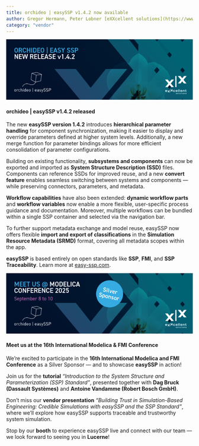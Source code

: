 ```yaml
---
title: orchideo | easySSP v1.4.2 now available
author: Gregor Hermann, Peter Lobner [eXXcellent solutions](https://www.exxcellent.de/)
category: "vendor"
---
```


![](easySSP1_4_2.png)

#### orchideo | easySSP v1.4.2 released

The new **easySSP version 1.4.2** introduces **hierarchical parameter handling** for component synchronization, making it easier to display and override parameters defined at higher system levels. Additionally, a new merge function for parameter bindings allows for more efficient consolidation of parameter configurations.

Building on existing functionality, **subsystems and components** can now be exported and imported as **System Structure Description (SSD)** files. Components can reference SSDs for improved reuse, and a new **convert feature** enables seamless switching between systems and components — while preserving connectors, parameters, and metadata.

**Workflow capabilities** have also been extended: **dynamic workflow parts** and **workflow variables** now enable a more flexible, user-specific process guidance and documentation. Moreover, multiple workflows can be bundled within a single SSP container and selected via the navigation bar.

To further support metadata exchange and model reuse, easySSP now offers flexible **import and export of classifications** in the **Simulation Resource Metadata (SRMD)** format, covering all metadata scopes within the app.


**easySSP** is based entirely on open standards like **SSP**, **FMI**, and **SSP Traceability**. Learn more at [easy-ssp.com](https://easy-ssp.com).


![](easySSPModelicaConference.png)

#### Meet us at the 16th International Modelica & FMI Conference

We’re excited to participate in the **16th International Modelica and FMI Conference** as a Silver Sponsor — and to showcase **easySSP** in action!

Join us for the **tutorial** *“Introduction to the System Structure and Parameterization (SSP) Standard”*, presented together with **Dag Bruck (Dassault Systèmes)** and **Antoine Vandamme (Robert Bosch GmbH)**.

Don’t miss our **vendor presentation** *“Building Trust in Simulation-Based Engineering: Credible Simulations with easySSP and the SSP Standard”*, where we’ll explore how easySSP supports traceable and trustworthy system simulation.

Stop by our **booth** to experience easySSP live and connect with our team — we look forward to seeing you in **Lucerne**!

